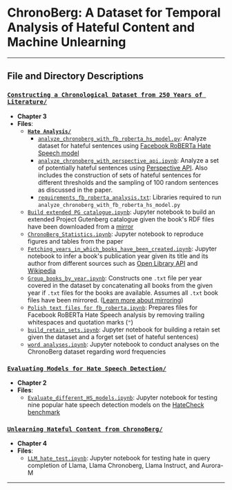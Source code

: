 # ChronoBerg: A Dataset for Temporal Analysis of Hateful Content and Machine Unlearning
---

## File and Directory Descriptions

### **[`Constructing a Chronological Dataset from 250 Years of Literature/`](Constructing%20a%20Chronological%20Dataset%20from%20250%20Years%20of%20Literature/)**
- **Chapter 3**
- **Files**:
  - **[`Hate Analysis/`](Constructing%20a%20Chronological%20Dataset%20from%20250%20Years%20of%20Literature/Hate%20Analysis/)**
    - [`analyze_chronoberg_with_fb_roberta_hs_model.py`](Constructing%20a%20Chronological%20Dataset%20from%20250%20Years%20of%20Literature/Hate%20Analysis/analyze_chronoberg_with_fb_roberta_hs_model.py): Analyze dataset for hateful sentences using [Facebook RoBERTa Hate Speech model](https://huggingface.co/facebook/roberta-hate-speech-dynabench-r4-target)
    - [`analyze_chronoberg_with_perspective_api.ipynb`](Constructing%20a%20Chronological%20Dataset%20from%20250%20Years%20of%20Literature/Hate%20Analysis/analyze_chronoberg_with_perspective_api.ipynb): Analyze a set of potentially hateful sentences using [Perspective API](https://perspectiveapi.com/). Also includes the construction of sets of hateful sentences for different thresholds and the sampling of 100 random sentences as discussed in the paper.
    - [`requirements_fb_roberta_analysis.txt`](Constructing%20a%20Chronological%20Dataset%20from%20250%20Years%20of%20Literature/Hate%20Analysis/requirements_fb_roberta_analysis.txt): Libraries required to run `analyze_chronoberg_with_fb_roberta_hs_model.py`
  - [`Build extended PG catalogue.ipynb`](Constructing%20a%20Chronological%20Dataset%20from%20250%20Years%20of%20Literature/Build%20extended%20PG%20catalogue.ipynb): Jupyter notebook to build an extended Project Gutenberg catalogue given the book's RDF files have been downloaded from a [mirror](https://www.gutenberg.org/MIRRORS.ALL)
  - [`ChronoBerg_Statistics.ipynb`](Constructing%20a%20Chronological%20Dataset%20from%20250%20Years%20of%20Literature/ChronoBerg_Statistics.ipynb): Jupyter notebook to reproduce figures and tables from the paper
  - [`Fetching_years_in_which_books_have_been_created.ipynb`](Constructing%20a%20Chronological%20Dataset%20from%20250%20Years%20of%20Literature/Fetching_years_in_which_books_have_been_created.ipynb): Jupyter notebook to infer a book's publication year given its title and its author from different sources such as [Open Library API](https://openlibrary.org/dev/docs/api/search) and [Wikipedia](https://www.mediawiki.org/wiki/API:Main_page)
  - [`Group_books_by_year.ipynb`](Constructing%20a%20Chronological%20Dataset%20from%20250%20Years%20of%20Literature/Group_books_by_year.ipynb): Constructs one `.txt` file per year covered in the dataset by concatenating all books from the given year if `.txt` files for the books are available. Assumes all `.txt` book files have been mirrored. ([Learn more about mirroring](https://www.gutenberg.org/help/mirroring.html))
  - [`Polish text files for fb_roberta.ipynb`](Constructing%20a%20Chronological%20Dataset%20from%20250%20Years%20of%20Literature/Polish%20text%20files%20for%20fb_roberta.ipynb): Prepares files for Facebook RoBERTa Hate Speech analysis by removing trailing whitespaces and quotation marks (`"`)
  - [`build_retain_sets.ipynb`](Constructing%20a%20Chronological%20Dataset%20from%20250%20Years%20of%20Literature/build_retain_sets.ipynb): Jupyter notebook for building a retain set given the dataset and a forget set (set of hateful sentences)
  - [`word analyses.ipynb`](Constructing%20a%20Chronological%20Dataset%20from%20250%20Years%20of%20Literature/word%20analyses.ipynb): Jupyter notebook to conduct analyses on the ChronoBerg dataset regarding word frequencies

### **[`Evaluating Models for Hate Speech Detection/`](Evaluating%20Models%20for%20Hate%20Speech%20Detection/)**
- **Chapter 2**
- **Files**:
  - [`Evaluate_different_HS_models.ipynb`](Evaluating%20Models%20for%20Hate%20Speech%20Detection/Evaluate_different_HS_models.ipynb): Jupyter notebook for testing nine popular hate speech detection models on the [HateCheck benchmark](https://github.com/paul-rottger/hatecheck-data) 

### **[`Unlearning Hateful Content from ChronoBerg/`](Unlearning%20Hateful%20Content%20from%20ChronoBerg/)**
- **Chapter 4**
- **Files**:
  - [`LLM_hate_test.ipynb`](Unlearning%20Hateful%20Content%20from%20ChronoBerg/LLM_hate_test.ipynb): Jupyter notebook for testing hate in query completion of Llama, Llama Chronoberg, Llama Instruct, and Aurora-M

---

